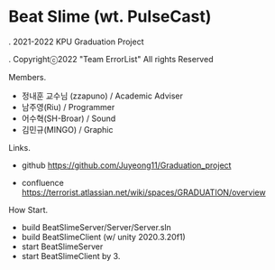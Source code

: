 # Beat Slime (wt. PulseCast)
. 2021-2022 KPU Graduation Project

. Copyrightⓒ2022 "Team ErrorList" All rights Reserved



Members.
- 정내훈 교수님 (zzapuno) / Academic Adviser
- 남주영(Riu) / Programmer
- 어수혁(SH-Broar) / Sound
- 김민규(MINGO) / Graphic

Links.
- github
https://github.com/Juyeong11/Graduation_project

- confluence
https://terrorist.atlassian.net/wiki/spaces/GRADUATION/overview


How Start.
- build BeatSlimeServer/Server/Server.sln
- build BeatSlimeClient (w/ unity 2020.3.20f1)
- start BeatSlimeServer
- start BeatSlimeClient by 3.
